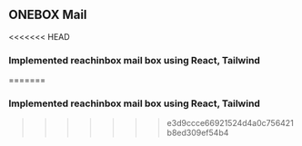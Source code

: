 ## ONEBOX Mail
<<<<<<< HEAD
### Implemented reachinbox mail box using React, Tailwind
=======
### Implemented reachinbox mail box using React, Tailwind
>>>>>>> e3d9ccce66921524d4a0c756421b8ed309ef54b4

